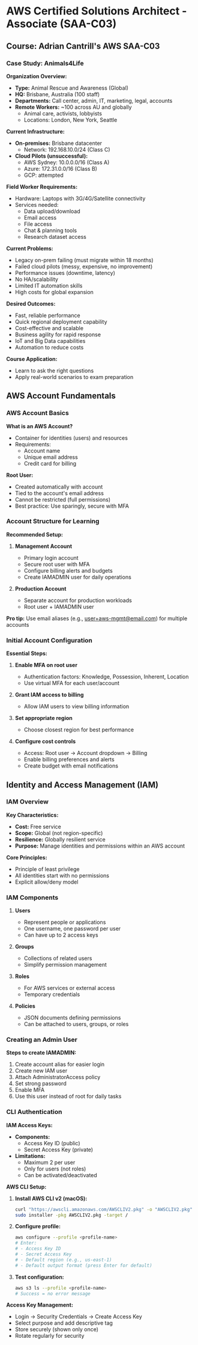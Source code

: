 # AWS Certified Solutions Architect - Associate (SAA-C03)

## Course: Adrian Cantrill's AWS SAA-C03

### Case Study: Animals4Life

**Organization Overview:**
- **Type:** Animal Rescue and Awareness (Global)
- **HQ:** Brisbane, Australia (100 staff)
- **Departments:** Call center, admin, IT, marketing, legal, accounts
- **Remote Workers:** ~100 across AU and globally
  - Animal care, activists, lobbyists
  - Locations: London, New York, Seattle

**Current Infrastructure:**
- **On-premises:** Brisbane datacenter
  - Network: 192.168.10.0/24 (Class C)
- **Cloud Pilots (unsuccessful):**
  - AWS Sydney: 10.0.0.0/16 (Class A)
  - Azure: 172.31.0.0/16 (Class B)
  - GCP: attempted

**Field Worker Requirements:**
- Hardware: Laptops with 3G/4G/Satellite connectivity
- Services needed:
  - Data upload/download
  - Email access
  - File access
  - Chat & planning tools
  - Research dataset access

**Current Problems:**
- Legacy on-prem failing (must migrate within 18 months)
- Failed cloud pilots (messy, expensive, no improvement)
- Performance issues (downtime, latency)
- No HA/scalability
- Limited IT automation skills
- High costs for global expansion

**Desired Outcomes:**
- Fast, reliable performance
- Quick regional deployment capability
- Cost-effective and scalable
- Business agility for rapid response
- IoT and Big Data capabilities
- Automation to reduce costs

**Course Application:**
- Learn to ask the right questions
- Apply real-world scenarios to exam preparation

## AWS Account Fundamentals

### AWS Account Basics

**What is an AWS Account?**
- Container for identities (users) and resources
- Requirements:
  - Account name
  - Unique email address
  - Credit card for billing

**Root User:**
- Created automatically with account
- Tied to the account's email address
- Cannot be restricted (full permissions)
- Best practice: Use sparingly, secure with MFA

### Account Structure for Learning

**Recommended Setup:**
1. **Management Account**
   - Primary login account
   - Secure root user with MFA
   - Configure billing alerts and budgets
   - Create IAMADMIN user for daily operations

2. **Production Account**
   - Separate account for production workloads
   - Root user + IAMADMIN user

**Pro tip:** Use email aliases (e.g., user+aws-mgmt@email.com) for multiple accounts

### Initial Account Configuration

**Essential Steps:**
1. **Enable MFA on root user**
   - Authentication factors: Knowledge, Possession, Inherent, Location
   - Use virtual MFA for each user/account

2. **Grant IAM access to billing**
   - Allow IAM users to view billing information

3. **Set appropriate region**
   - Choose closest region for best performance

4. **Configure cost controls**
   - Access: Root user → Account dropdown → Billing
   - Enable billing preferences and alerts
   - Create budget with email notifications

## Identity and Access Management (IAM)

### IAM Overview

**Key Characteristics:**
- **Cost:** Free service
- **Scope:** Global (not region-specific)
- **Resilience:** Globally resilient service
- **Purpose:** Manage identities and permissions within an AWS account

**Core Principles:**
- Principle of least privilege
- All identities start with no permissions
- Explicit allow/deny model

### IAM Components

1. **Users**
   - Represent people or applications
   - One username, one password per user
   - Can have up to 2 access keys

2. **Groups**
   - Collections of related users
   - Simplify permission management

3. **Roles**
   - For AWS services or external access
   - Temporary credentials

4. **Policies**
   - JSON documents defining permissions
   - Can be attached to users, groups, or roles

### Creating an Admin User

**Steps to create IAMADMIN:**
1. Create account alias for easier login
2. Create new IAM user
3. Attach AdministratorAccess policy
4. Set strong password
5. Enable MFA
6. Use this user instead of root for daily tasks

### CLI Authentication

**IAM Access Keys:**
- **Components:**
  - Access Key ID (public)
  - Secret Access Key (private)
- **Limitations:**
  - Maximum 2 per user
  - Only for users (not roles)
  - Can be activated/deactivated

**AWS CLI Setup:**

1. **Install AWS CLI v2 (macOS):**
   ```bash
   curl "https://awscli.amazonaws.com/AWSCLIV2.pkg" -o "AWSCLIV2.pkg"
   sudo installer -pkg AWSCLIV2.pkg -target /
   ```

2. **Configure profile:**
   ```bash
   aws configure --profile <profile-name>
   # Enter:
   # - Access Key ID
   # - Secret Access Key
   # - Default region (e.g., us-east-1)
   # - Default output format (press Enter for default)
   ```

3. **Test configuration:**
   ```bash
   aws s3 ls --profile <profile-name>
   # Success = no error message
   ```

**Access Key Management:**
- Login → Security Credentials → Create Access Key
- Select purpose and add descriptive tag
- Store securely (shown only once)
- Rotate regularly for security
